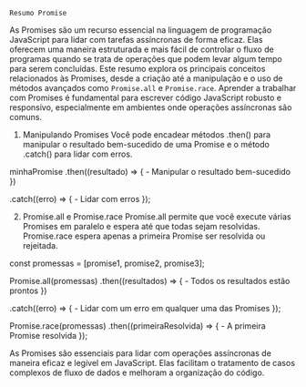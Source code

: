     Resumo Promise
As Promises são um recurso essencial na linguagem de programação JavaScript para lidar com tarefas assíncronas de forma eficaz. Elas oferecem uma maneira estruturada e mais fácil de controlar o fluxo de programas quando se trata de operações que podem levar algum tempo para serem concluídas. Este resumo explora os principais conceitos relacionados às Promises, desde a criação até a manipulação e o uso de métodos avançados como `Promise.all` e `Promise.race`. Aprender a trabalhar com Promises é fundamental para escrever código JavaScript robusto e responsivo, especialmente em ambientes onde operações assíncronas são comuns.


  1. Manipulando Promises
Você pode encadear métodos .then() para manipular o resultado bem-sucedido de uma Promise e o método .catch() para lidar com erros.



  minhaPromise
  .then((resultado) => {            - Manipular o resultado bem-sucedido
  })
  
  .catch((erro) => {                - Lidar com erros
  });
  
 2. Promise.all e Promise.race
Promise.all permite que você execute várias Promises em paralelo e espera até que todas sejam resolvidas. Promise.race espera apenas a primeira Promise ser resolvida ou rejeitada.


const promessas = [promise1, promise2, promise3];

Promise.all(promessas)
  .then((resultados) => {          - Todos os resultados estão prontos
  })
  
  .catch((erro) => {               - Lidar com um erro em qualquer uma das Promises
  });

Promise.race(promessas)
  .then((primeiraResolvida) => {        - A primeira Promise resolvida
  });

As Promises são essenciais para lidar com operações assíncronas de maneira eficaz e legível em JavaScript. Elas facilitam o tratamento de casos complexos de fluxo de dados e melhoram a organização do código.
